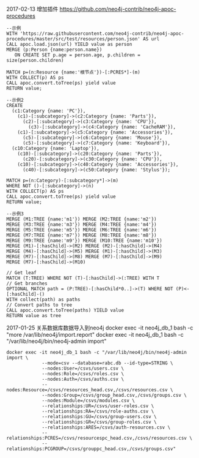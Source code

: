 2017-02-13
    增加插件
    https://github.com/neo4j-contrib/neo4j-apoc-procedures
    
    --示例
    WITH 'https://raw.githubusercontent.com/neo4j-contrib/neo4j-apoc-procedures/master/src/test/resources/person.json' AS url
    CALL apoc.load.json(url) YIELD value as person
    MERGE (p:Person {name:person.name})
       ON CREATE SET p.age = person.age, p.children = size(person.children)
       
    MATCH p=(n:Resource {name:'根节点'})-[:PCRES*]-(m)
    WITH COLLECT(p) AS ps
    CALL apoc.convert.toTree(ps) yield value
    RETURN value;
    
    --示例2
    CREATE
      (c1:Category {name: 'PC'}),
        (c1)-[:subcategory]->(c2:Category {name: 'Parts'}),
          (c2)-[:subcategory]->(c3:Category {name: 'CPU'}),
            (c3)-[:subcategory]->(c4:Category {name: 'CacheRAM'}),
        (c1)-[:subcategory]->(c5:Category {name: 'Accessories'}),
          (c5)-[:subcategory]->(c6:Category {name: 'Mouse'}),
          (c5)-[:subcategory]->(c7:Category {name: 'Keyboard'}),
      (c10:Category {name: 'Laptop'}),
        (c10)-[:subcategory]->(c20:Category {name: 'Parts'}),
          (c20)-[:subcategory]->(c30:Category {name: 'CPU'}),
        (c10)-[:subcategory]->(c40:Category {name: 'Accessories'}),
          (c40)-[:subcategory]->(c50:Category {name: 'Stylus'});
    
    MATCH p=(n:Category)-[:subcategory*]->(m)
    WHERE NOT ()-[:subcategory]->(n)
    WITH COLLECT(p) AS ps
    CALL apoc.convert.toTree(ps) yield value
    RETURN value;
    
    --示例3
    MERGE (M1:TREE {name:'m1'}) MERGE (M2:TREE {name:'m2'})
    MERGE (M3:TREE {name:'m3'}) MERGE (M4:TREE {name:'m4'})
    MERGE (M5:TREE {name:'m5'}) MERGE (M6:TREE {name:'m6'})
    MERGE (M7:TREE {name:'m7'}) MERGE (M8:TREE {name:'m8'})
    MERGE (M9:TREE {name:'m9'}) MERGE (M10:TREE {name:'m10'})
    MERGE (M1)-[:hasChild]->(M2) MERGE (M2)-[:hasChild]->(M4)
    MERGE (M4)-[:hasChild]->(M5) MERGE (M1)-[:hasChild]->(M3)
    MERGE (M7)-[:hasChild]->(M8) MERGE (M7)-[:hasChild]->(M9)
    MERGE (M7)-[:hasChild]->(M10)
    
    // Get leaf
    MATCH (T:TREE) WHERE NOT (T)-[:hasChild]->(:TREE) WITH T
    // Get branches
    OPTIONAL MATCH path = (P:TREE)-[:hasChild*0..]->(T) WHERE NOT (P)<-[:hasChild]-()
    WITH collect(path) as paths
    // Convert paths to tree
    CALL apoc.convert.toTree(paths) YIELD value
    RETURN value as tree
       
2017-01-25
    关系数据库数据导入到neo4j
    docker exec -it neo4j_db_1 bash -c "more /var/lib/neo4j/import.report"
    docker exec -it neo4j_db_1 bash -c "/var/lib/neo4j/bin/neo4j-admin import"
    
    docker exec -it neo4j_db_1 bash -c "/var/lib/neo4j/bin/neo4j-admin import \
                 --mode=csv --database=rabc.db --id-type=STRING \
                 --nodes:User=/csvs/users.csv \
                 --nodes:Role=/csvs/roles.csv \
                 --nodes:Auth=/csvs/auths.csv \
                 --nodes:Resource=/csvs/resources_head.csv,/csvs/resources.csv \
                 --nodes:Group=/csvs/group_head.csv,/csvs/groups.csv \
                 --nodes:Module=/csvs/modules.csv \
                 --relationships:UR=/csvs/user-roles.csv \
                 --relationships:RA=/csvs/role-auths.csv \
                 --relationships:GU=/csvs/group-users.csv \
                 --relationships:GR=/csvs/group-roles.csv \
                 --relationships:ARES=/csvs/auth-resources.csv \
                 --relationships:PCRES=/csvs/resourcespc_head.csv,/csvs/resources.csv \
                 --relationships:PCGROUP=/csvs/grouppc_head.csv,/csvs/groups.csv"
